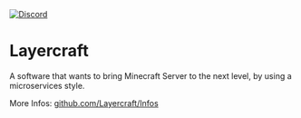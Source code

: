 <a href="https://discord.newspicel.dev" target="_blank">
<img alt="Discord" src="https://img.shields.io/discord/896142354413654086?color=5865F2&label=Discord&logo=discord&logoColor=white&style=for-the-badge">
</a>

# Layercraft

A software that wants to bring Minecraft Server to the next level, by using a microservices style.

More Infos: [github.com/Layercraft/Infos](https://github.com/Layercraft/Infos)
